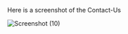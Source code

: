 Here is a screenshot of the Contact-Us

![Screenshot (10)](https://user-images.githubusercontent.com/64647059/117421339-14fdad80-af3c-11eb-8e89-534dd5eed545.png)

